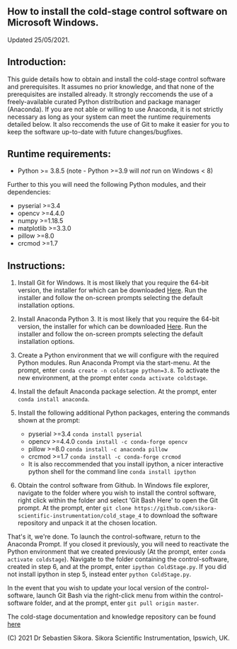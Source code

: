 How to install the cold-stage control software on Microsoft Windows.  
---------------------------------------------------------------
Updated 25/05/2021.

Introduction:
--------------
This guide details how to obtain and install the cold-stage control software and prerequisites. It assumes no prior knowledge, and that none of the prerequisites are installed already. It strongly reccomends the use of a freely-available curated Python distribution and package manager (Anaconda). If you are not able or willing to use Anaconda, it is not strictly necessary as long as your system can meet the runtime requirements detailed below. It also reccomends the use of Git to make it easier for you to keep the software up-to-date with future changes/bugfixes.

Runtime requirements:
---------------------
* Python >= 3.8.5 (note - Python >=3.9 will *not* run on Windows < 8)

Further to this you will need the following Python modules, and their dependencies:
* pyserial >=3.4
* opencv >=4.4.0
* numpy >=1.18.5
* matplotlib >=3.3.0
* pillow >=8.0
* crcmod >=1.7

Instructions:
--------------

1. Install Git for Windows. It is most likely that you require the 64-bit version, the installer for which can be downloaded [Here](https://github.com/git-for-windows/git/releases/download/v2.31.1.windows.1/Git-2.31.1-64-bit.exe). Run the installer and follow the on-screen prompts selecting the default installation options.

2. Install Anaconda Python 3. It is most likely that you require the 64-bit version, the installer for which can be downloaded [Here](https://repo.anaconda.com/archive/Anaconda3-2021.05-Windows-x86_64.exe). Run the installer and follow the on-screen prompts selecting the default installation options.

3. Create a Python environment that we will configure with the required Python modules. Run Anaconda Prompt via the start-menu. At the prompt, enter `conda create -n coldstage python=3.8`. To activate the new environment, at the prompt enter `conda activate coldstage`.

4. Install the default Anaconda package selection. At the prompt, enter `conda install anaconda`.

5. Install the following additional Python packages, entering the commands shown at the prompt:
	* pyserial >=3.4 `conda install pyserial`
	* opencv >=4.4.0 `conda install -c conda-forge opencv`
	* pillow >=8.0 `conda install -c anaconda pillow`
	* crcmod >=1.7 `conda install -c conda-forge crcmod`
	* It is also reccommended that you install ipython, a nicer interactive python shell for the command line `conda install ipython` 

6. Obtain the control software from Github. In Windows file explorer, navigate to the folder where you wish to install the control software, right click within the folder and select 'Git Bash Here' to open the Git prompt. At the prompt, enter `git clone https://github.com/sikora-scientific-instrumentation/cold_stage_4` to download the software repository and unpack it at the chosen location.

That's it, we're done. To launch the control-software, return to the Anaconda Prompt. If you closed it previously, you will need to reactivate the Python environment that we created previously (At the prompt, enter `conda activate coldstage`). Navigate to the folder containing the control-software, created in step 6, and at the prompt, enter `ipython ColdStage.py`. If you did not install ipython in step 5, instead enter `python ColdStage.py`.

In the event that you wish to update your local version of the control-software, launch Git Bash via the right-click menu from within the control-software folder, and at the prompt, enter `git pull origin master`.


The cold-stage documentation and knowledge repository can be found [here](documentation/documentation.md)

(C) 2021 Dr Sebastien Sikora.
Sikora Scientific Instrumentation, Ipswich, UK.
